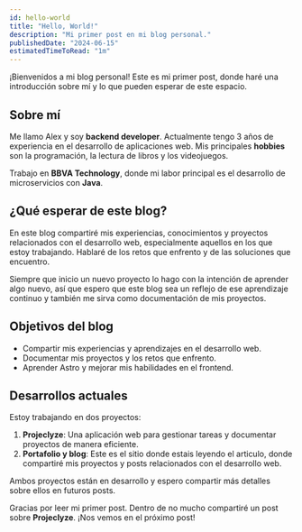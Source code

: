 ```yaml
---
id: hello-world
title: "Hello, World!"
description: "Mi primer post en mi blog personal."
publishedDate: "2024-06-15"
estimatedTimeToRead: "1m"
---
```

¡Bienvenidos a mi blog personal! Este es mi primer post, donde haré una introducción sobre mí y lo que pueden esperar de este espacio.

## Sobre mí
Me llamo Alex y soy **backend developer**. Actualmente tengo 3 años de experiencia en el desarrollo de aplicaciones web.
Mis principales **hobbies** son la programación, la lectura de libros y los videojuegos.

Trabajo en **BBVA Technology**, donde mi labor principal es el desarrollo de microservicios con **Java**.

## ¿Qué esperar de este blog?
En este blog compartiré mis experiencias, conocimientos y proyectos relacionados con el desarrollo web, especialmente aquellos en los que estoy trabajando. Hablaré de los retos que enfrento y de las soluciones que encuentro.

Siempre que inicio un nuevo proyecto lo hago con la intención de aprender algo nuevo, así que espero que este blog sea un reflejo de ese aprendizaje continuo y también me sirva como documentación de mis proyectos.

## Objetivos del blog
- Compartir mis experiencias y aprendizajes en el desarrollo web.
- Documentar mis proyectos y los retos que enfrento.
- Aprender Astro y mejorar mis habilidades en el frontend.

## Desarrollos actuales
Estoy trabajando en dos proyectos:

1. **Projeclyze**: Una aplicación web para gestionar tareas y documentar proyectos de manera eficiente.
2. **Portafolio y blog**: Este es el sitio donde estais leyendo el articulo, donde compartiré mis proyectos y posts relacionados con el desarrollo web.

Ambos proyectos están en desarrollo y espero compartir más detalles sobre ellos en futuros posts.

Gracias por leer mi primer post. Dentro de no mucho compartiré un post sobre **Projeclyze**.
¡Nos vemos en el próximo post!
